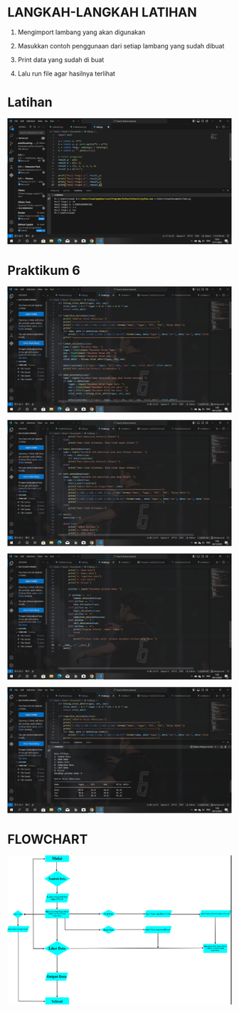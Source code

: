 # LANGKAH-LANGKAH LATIHAN

1. Mengimport lambang yang akan digunakan

2. Masukkan contoh penggunaan dari setiap lambang yang sudah dibuat

3. Print data yang sudah di buat

4. Lalu run file agar hasilnya terlihat

# Latihan

![gambar](latihan6(P11).png)

# Praktikum 6

![gambar](Prak6.png)

![gambar](Prak6(2).png)

![gambar](Prak6(3).png)

![gambar](Hasilprak6.png)

# FLOWCHART

![gambar](Flowchart.png)
